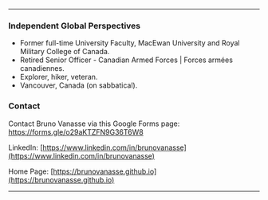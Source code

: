 * * *

### Independent Global Perspectives
* Former full-time University Faculty, MacEwan University and Royal Military College of Canada.
* Retired Senior Officer - Canadian Armed Forces \| Forces armées canadiennes.
* Explorer, hiker, veteran.
* Vancouver, Canada (on sabbatical).

### Contact 

Contact Bruno Vanasse via this Google Forms page: [https://forms.gle/o29aKTZFN9G36T6W8 ](https://forms.gle/o29aKTZFN9G36T6W8) 

LinkedIn: [https://www.linkedin.com/in/brunovanasse](https://www.linkedin.com/in/brunovanasse)

Home Page: [https://brunovanasse.github.io](https://brunovanasse.github.io)

* * *
